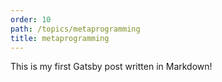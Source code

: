 ```yaml
---
order: 10
path: /topics/metaprogramming
title: metaprogramming
---
```

This is my first Gatsby post written in Markdown!